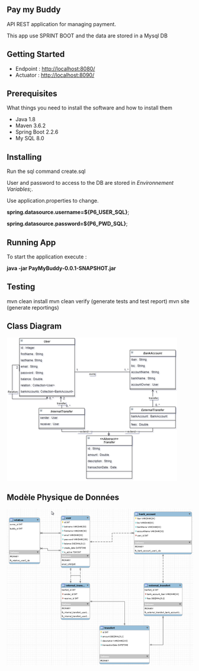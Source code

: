 <h2>Pay my Buddy</h2>


API REST application for managing payment. 

This app use SPRINT BOOT and the data are stored in a Mysql DB

<h2>Getting Started</h2>


* Endpoint : <http://localhost:8080/>
* Actuator : <http://localhost:8090/>


<h2>Prerequisites</h2>
What things you need to install the software and how to install them

* Java 1.8
* Maven 3.6.2
* Spring Boot 2.2.6
* My SQL 8.0

<h2>Installing</h2>

Run the sql command create.sql

User and password to access to the DB are stored in *Environnement Variables*;.

Use application.properties to change.

**spring.datasource.username=${P6_USER_SQL}**;

**spring.datasource.password=${P6_PWD_SQL}**; 

<h2>Running App</h2>
To start the application execute :

**java -jar PayMyBuddy-0.0.1-SNAPSHOT.jar**

<h2>Testing</h2>
mvn clean install mvn clean verify (generate tests and test report) mvn site (generate reportings)
<h2>Class Diagram</h2>


<img src = "https://github.com/DomPOCR/paymybuddy/blob/develop/P6_DiagrammeUML.png" title = "Diagramme UML">

<h2>Modèle Physique de Données</h2>


<img src = "https://github.com/DomPOCR/paymybuddy/blob/develop/P6_MPD.png" title = "Diagramme UML">